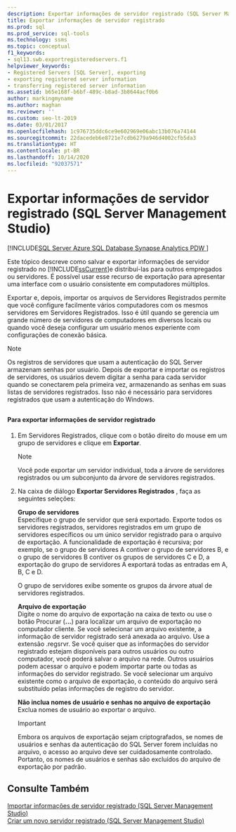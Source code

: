 ```yaml
---
description: Exportar informações de servidor registrado (SQL Server Management Studio)
title: Exportar informações de servidor registrado
ms.prod: sql
ms.prod_service: sql-tools
ms.technology: ssms
ms.topic: conceptual
f1_keywords:
- sql13.swb.exportregisteredservers.f1
helpviewer_keywords:
- Registered Servers [SQL Server], exporting
- exporting registered server information
- transferring registered server information
ms.assetid: b65e168f-b6bf-489c-b8ad-3b8644acf0b6
author: markingmyname
ms.author: maghan
ms.reviewer: ''
ms.custom: seo-lt-2019
ms.date: 03/01/2017
ms.openlocfilehash: 1c976735ddc6ce9e602969e06abc13b076a74144
ms.sourcegitcommit: 22dacedeb6e8721e7cdb6279a946d4002cfb5da3
ms.translationtype: HT
ms.contentlocale: pt-BR
ms.lasthandoff: 10/14/2020
ms.locfileid: "92037571"
---
```

# <a name="export-registered-server-information-sql-server-management-studio"></a>Exportar informações de servidor registrado (SQL Server Management Studio)

[!INCLUDE[SQL Server Azure SQL Database Synapse Analytics PDW ](../../includes/applies-to-version/sql-asdb-asdbmi-asa-pdw.md)]

Este tópico descreve como salvar e exportar informações de servidor registrado no [!INCLUDE[ssCurrent](../../includes/sscurrent-md.md)]e distribuí-las para outros empregados ou servidores. É possível usar esse recurso de exportação para apresentar uma interface com o usuário consistente em computadores múltiplos.  
  
 Exportar e, depois, importar os arquivos de Servidores Registrados permite que você configure facilmente vários computadores com os mesmos servidores em Servidores Registrados. Isso é útil quando se gerencia um grande número de servidores de computadores em diversos locais ou quando você deseja configurar um usuário menos experiente com configurações de conexão básica.  
  
> [!NOTE]  
>  Os registros de servidores que usam a autenticação do SQL Server armazenam senhas por usuário. Depois de exportar e importar os registros de servidores, os usuários devem digitar a senha para cada servidor quando se conectarem pela primeira vez, armazenando as senhas em suas listas de servidores registrados. Isso não é necessário para servidores registrados que usam a autenticação do Windows.  
  
##  <a name="SSMSProcedure"></a>  
  
#### <a name="to-export-registered-server-information"></a>Para exportar informações de servidor registrado  
  
1.  Em Servidores Registrados, clique com o botão direito do mouse em um grupo de servidores e clique em **Exportar**.  
  
    > [!NOTE]  
    >  Você pode exportar um servidor individual, toda a árvore de servidores registrados ou um subconjunto da árvore de servidores registrados.  
  
2.  Na caixa de diálogo **Exportar Servidores Registrados** , faça as seguintes seleções:  
  
     **Grupo de servidores**  
     Especifique o grupo de servidor que será exportado. Exporte todos os servidores registrados, servidores registrados em um grupo de servidores específicos ou um único servidor registrado para o arquivo de exportação. A funcionalidade de exportação é recursiva; por exemplo, se o grupo de servidores A contiver o grupo de servidores B, e o grupo de servidores B contiver os grupos de servidores C e D, a exportação do grupo de servidores A exportará todas as entradas em A, B, C e D.  
  
     O grupo de servidores exibe somente os grupos da árvore atual de servidores registrados.  
  
     **Arquivo de exportação**  
     Digite o nome do arquivo de exportação na caixa de texto ou use o botão Procurar (**...**) para localizar um arquivo de exportação no computador cliente. Se você selecionar um arquivo existente, a informação de servidor registrado será anexada ao arquivo. Use a extensão .regsrvr. Se você quiser que as informações do servidor registrado estejam disponíveis para outros usuários ou outro computador, você poderá salvar o arquivo na rede. Outros usuários podem acessar o arquivo e podem importar parte ou todas as informações do servidor registrado. Se você selecionar um arquivo existente como o arquivo de exportação, o conteúdo do arquivo será substituído pelas informações de registro do servidor.  
  
     **Não inclua nomes de usuário e senhas no arquivo de exportação**  
     Exclua nomes de usuário ao exportar o arquivo.  
  
    > [!IMPORTANT]  
    >  Embora os arquivos de exportação sejam criptografados, se nomes de usuários e senhas da autenticação do SQL Server forem incluídas no arquivo, o acesso ao arquivo deve ser cuidadosamente controlado. Portanto, os nomes de usuários e senhas são excluídos do arquivo de exportação por padrão.  
  
## <a name="see-also"></a>Consulte Também  
 [Importar informações de servidor registrado &#40;SQL Server Management Studio&#41;](./import-registered-server-information-sql-server-management-studio.md)   
 [Criar um novo servidor registrado &#40;SQL Server Management Studio&#41;](./create-a-new-registered-server-sql-server-management-studio.md)  
  
